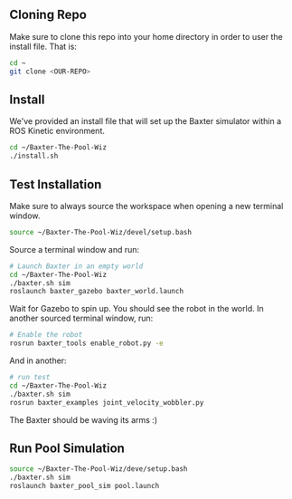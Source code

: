 ## Cloning Repo

Make sure to clone this repo into your home directory in order to user the install file. That is:

``` bash
cd ~
git clone <OUR-REPO>
```

## Install

We've provided an install file that will set up the Baxter simulator within a ROS Kinetic environment.

``` bash
cd ~/Baxter-The-Pool-Wiz
./install.sh
```

## Test Installation

Make sure to always source the workspace when opening a new terminal window.

``` bash
source ~/Baxter-The-Pool-Wiz/devel/setup.bash
```

Source a terminal window and run:

``` bash
# Launch Baxter in an empty world
cd ~/Baxter-The-Pool-Wiz
./baxter.sh sim
roslaunch baxter_gazebo baxter_world.launch
```

Wait for Gazebo to spin up. You should see the robot in the world. In another sourced terminal window, run:

``` bash
# Enable the robot
rosrun baxter_tools enable_robot.py -e      
```

And in another:

``` bash
# run test
cd ~/Baxter-The-Pool-Wiz
./baxter.sh sim
rosrun baxter_examples joint_velocity_wobbler.py  
```

The Baxter should be waving its arms :)

## Run Pool Simulation

``` bash
source ~/Baxter-The-Pool-Wiz/deve/setup.bash
./baxter.sh sim
roslaunch baxter_pool_sim pool.launch
```

